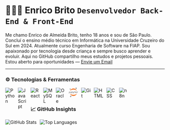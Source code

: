 # 👨🏻‍💻 Enrico Brito  **`Desenvolvedor Back-End & Front-End`**

Me chamo Enrico de Almeida Brito, tenho 18 anos e sou de São Paulo. Concluí o ensino médio técnico em Informática na Universidade Cruzeiro do Sul em 2024. Atualmente curso Engenharia de Software na FIAP. Sou apaixonado por tecnologia desde criança e sempre busco aprender e evoluir. Aqui no GitHub compartilho meus estudos e projetos pessoais. Estou aberto para oportunidades — [Envie um Email](mailto:enricodealmeidabrito@gmail.com)

---

### ⚙️ Tecnologias & Ferramentas
<img align="left" alt="Python" title="Python" width="30px" style="padding-right: 10px;" src="https://cdn.jsdelivr.net/gh/devicons/devicon@latest/icons/python/python-original.svg" />
<img align="left" alt="JavaScript" title="JavaScript" width="30px" style="padding-right: 10px;" src="https://cdn.jsdelivr.net/gh/devicons/devicon@latest/icons/javascript/javascript-original.svg" />
<img align="left" alt="React" title="React" width="30px" style="padding-right: 10px;" src="https://cdn.jsdelivr.net/gh/devicons/devicon/icons/react/react-original.svg" />
<img align="left" alt="MySQL" title="MySQL" width="30px" style="padding-right: 10px;" src="https://cdn.jsdelivr.net/gh/devicons/devicon@latest/icons/mysql/mysql-original.svg" />
<img align="left" alt="Oracle" title="Oracle" width="30px" style="padding-right: 10px;" src="https://cdn.jsdelivr.net/gh/devicons/devicon/icons/oracle/oracle-original.svg" />
<img align="left" alt="Jupyter" title="Jupyter" width="30px" style="padding-right: 10px;" src="https://raw.githubusercontent.com/devicons/devicon/master/icons/jupyter/jupyter-original-wordmark.svg" />
<img align="left" alt="Git" title="Git" width="30px" style="padding-right: 10px;" src="https://cdn.jsdelivr.net/gh/devicons/devicon@latest/icons/git/git-original.svg" />
<img align="left" alt="HTML" title="HTML" width="30px" style="padding-right: 10px;" src="https://cdn.jsdelivr.net/gh/devicons/devicon@latest/icons/html5/html5-original.svg" />
<img align="left" alt="CSS" title="CSS" width="30px" style="padding-right: 10px;" src="https://cdn.jsdelivr.net/gh/devicons/devicon@latest/icons/css3/css3-original.svg" />
<img align="left" alt="n8n" title="n8n" width="30px" style="padding-right: 10px;" src="https://tse2.mm.bing.net/th/id/OIP.FOmz_U689dGUSH2hmmbypgHaCY?cb=12&rs=1&pid=ImgDetMain&o=7&rm=3" />
<br/><br/>

### 📈 GitHub Insights
<p>
<img align="left" alt="GitHub Stats" height="160" style="padding-right: 10px;" src="https://github-readme-stats.vercel.app/api?username=EnricoBrito&show_icons=true&theme=tokyonight&include_all_commits=true&locale=pt-br" />
<img align="left" alt="Top Languages" height="160" src="https://github-readme-stats.vercel.app/api/top-langs/?username=EnricoBrito&theme=tokyonight&layout=compact&custom_title=Tecnologias&langs_count=9" />
</p>
